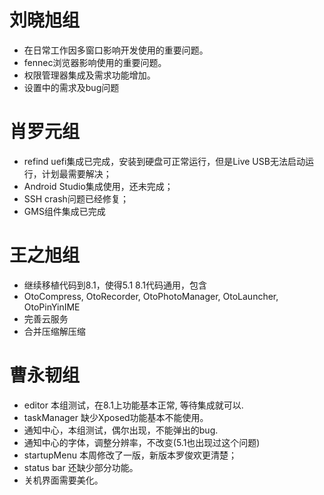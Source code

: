 
# 刘晓旭组
- 在日常工作因多窗口影响开发使用的重要问题。
- fennec浏览器影响使用的重要问题。
- 权限管理器集成及需求功能增加。
- 设置中的需求及bug问题

# 肖罗元组
- refind uefi集成已完成，安装到硬盘可正常运行，但是Live USB无法启动运行，计划最需要解决；
- Android Studio集成使用，还未完成；
- SSH crash问题已经修复；
- GMS组件集成已完成

# 王之旭组
- 继续移植代码到8.1，使得5.1 8.1代码通用，包含
- OtoCompress, OtoRecorder, OtoPhotoManager, OtoLauncher, OtoPinYinIME
- 完善云服务
- 合并压缩解压缩

# 曹永韧组
- editor 本组测试，在8.1上功能基本正常, 等待集成就可以.
- taskManager 缺少Xposed功能基本不能使用。
- 通知中心，本组测试，偶尔出现，不能弹出的bug.
- 通知中心的字体，调整分辨率，不改变(5.1也出现过这个问题)
- startupMenu 本周修改了一版，新版本罗俊欢更清楚；
- status bar 还缺少部分功能。
- 关机界面需要美化。
